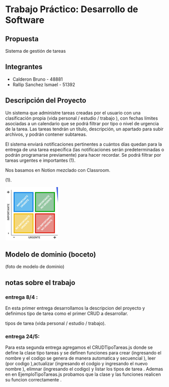 # Trabajo Práctico: Desarrollo de Software

## Propuesta 

Sistema de gestión de tareas

## Integrantes

- Calderon Bruno - 48881
- Rallip Sanchez Ismael - 51392

## Descripción del Proyecto

Un sistema que administre tareas creadas por el usuario con una clasificación propia (vida personal / estudio / trabajo ), con fechas límites asociadas a un calendario que se podrá filtrar por tipo o nivel de urgencia de la tarea. Las tareas tendrán un título, descripción, un apartado para subir archivos, y podrán contener subtareas.

El sistema enviará notificaciones pertinentes a cuántos días quedan para la entrega de una tarea específica (las notificaciones serán predeterminadas o podrán programarse previamente) para hacer recordar. Se podrá filtrar por tareas urgentes e importantes (1).


Nos basamos en Notion mezclado con Classroom.


(1).


![tareas urgentes e importantes](images/cuadro.png)



## Modelo de dominio (boceto)

(foto de modelo de dominio)

## notas sobre el trabajo 

### entrega 8/4 :

En esta primer entrega desarrollamos la descripcion del proyecto y definimos tipo de tarea como el primer CRUD a desarrollar.

tipos de tarea (vida personal / estudio / trabajo).

### entrega 24/5:

Para esta segunda entrega agregamos el CRUDTipoTareas.js donde se define la clase tipo tareas y se definen funciones para crear (ingresando el nombre y el codigo se genera de manera automatica y secuencial ), leer (por codigo ),actualizar (ingresando el codgio y ingresando el nuevo nombre ), elimnar (ingresando el codigo) y listar los tipos de tarea . Ademas en en EjemploTipoTareas.js probamos que la clase y las funciones realicen su funcion correctamente . 
